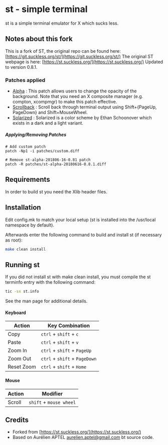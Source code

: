# st - simple terminal

st is a simple terminal emulator for X which sucks less.

## Notes about this fork

This is a fork of ST, the original repo can be found here: [https://git.suckless.org/st/](https://git.suckless.org/st/)
The original ST webpage is here: [https://st.suckless.org/](https://st.suckless.org/)
Updated to version 0.8.1.

### Patches applied

* [Alpha](https://st.suckless.org/patches/alpha/) : This patch allows users to change the opacity of the background. Note that you need an X composite manager (e.g. compton, xcompmgr) to make this patch effective.
* [Scrollback](https://st.suckless.org/patches/scrollback/) : Scroll back through terminal output using Shift+{PageUp, PageDown} and Shift+MouseWheel.
* [Solarized](https://st.suckless.org/patches/solarized/) : Solarized is a color scheme by Ethan Schoonover which exists in a dark and a light variant.

##### Applying/Removing Patches
```
# Add custom patch
patch -Np1 -i patches/custom.diff

# Remove st-alpha-201806-16-0.81 patch
patch -R patches/st-alpha-20180616-0.8.1.diff
```

## Requirements

In order to build st you need the Xlib header files.

## Installation

Edit config.mk to match your local setup (st is installed into
the /usr/local namespace by default).

Afterwards enter the following command to build and install st (if
necessary as root):

```bash
make clean install
```

## Running st

If you did not install st with make clean install, you must compile
the st terminfo entry with the following command:

```bash
tic -sx st.info
```

See the man page for additional details.

#### Keyboard
Action      | Key Combination
---         | ---
Copy        | `ctrl` + `shift` + `c`
Paste       | `ctrl` + `shift` + `v`
Zoom In     | `ctrl` + `shift` + `PageUp`
Zoom Out    | `ctrl` + `shift` + `PageDown`
Reset Zoom  | `ctrl` + `shift` + `Home`

#### Mouse
Action | Modifier
---    | ---
Scroll | `shift` + `mouse wheel`


## Credits

* Forked from [https://st.suckless.org/](https://st.suckless.org/)
* Based on Aurélien APTEL aurelien.aptel@gmail.com bt source code.

